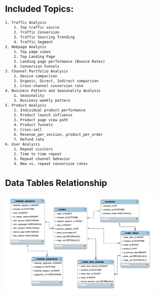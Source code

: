 # Included Topics:


    1. Traffic Analysis
        1. Top traffic source
        2. Traffic Conversion
        3. Traffic Sourcing Trending
        4. Traffic Segment
    2. Webpage Analysis
        1. Top page views
        2. Top Landing Page
        3. Landing page performance (Bounce Rates)
        4. Conversion Funnels
    3. Channel Portfolio Analysis
        1. Device comparison
        2. Organic, Direct, Indirect comparison
        3. Cross-channel conversion rate
    4. Business Pattern and Seasonality Analysis
        1. Seasonality
        2. Business weekly pattern
    5. Product Analysis
        1. Individual product performance
        2. Product launch influence
        3. Product page view path
        4. Product funnels
        5. Cross-sell
        6. Revenue_per_session, product_per_order
        7. Refund rate
    6. User Analysis
        1. Repeat visitors
        2. Time to time repeat
        3. Repeat channel behavior
        4. New vs. repeat conversion rates

# Data Tables Relationship

![Image of data tables](/DB_Relationship.png)
